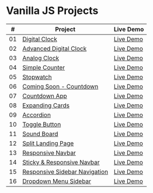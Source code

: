 # Vanilla JS Projects

|  #  | Project                                                                                                                     | Live Demo                                                                         |
| :-: | --------------------------------------------------------------------------------------------------------------------------- | --------------------------------------------------------------------------------- |
| 01  | [Digital Clock](https://github.com/anandkumardev/vanilla-js/tree/main/digital-clock)                             | [Live Demo](https://anandkumardev.github.io/vanilla-js/digital-clock/index.html)
| 02  | [Advanced Digital Clock](https://github.com/anandkumardev/vanilla-js/tree/main/advanced-digital-clock)                             | [Live Demo](https://anandkumardev.github.io/vanilla-js/advanced-digital-clock/index.html)
| 03 | [Analog Clock](https://github.com/anandkumardev/vanilla-js/tree/main/analog-clock)                             | [Live Demo](https://anandkumardev.github.io/vanilla-js/analog-clock/index.html)
| 04 | [Simple Counter](https://github.com/anandkumardev/vanilla-js/tree/main/simple-counter)                             | [Live Demo](https://anandkumardev.github.io/vanilla-js/simple-counter/index.html)
| 05 | [Stopwatch](https://github.com/anandkumardev/vanilla-js/tree/main/stopwatch)                             | [Live Demo](https://anandkumardev.github.io/vanilla-js/stopwatch/index.html)
| 06 | [Coming Soon - Countdown](https://github.com/anandkumardev/vanilla-js/tree/main/coming-soon-countdown)                             | [Live Demo](https://anandkumardev.github.io/vanilla-js/coming-soon-countdown/index.html)
| 07 | [Countdown App](https://github.com/anandkumardev/vanilla-js/tree/main/countdown-app)                             | [Live Demo](https://anandkumardev.github.io/vanilla-js/countdown-app/index.html)
| 08 | [Expanding Cards](https://github.com/anandkumardev/vanilla-js/tree/main/expanding-cards)                             | [Live Demo](https://anandkumardev.github.io/vanilla-js/expanding-cards/index.html)
| 09 | [Accordion](https://github.com/anandkumardev/vanilla-js/tree/main/accordion)                             | [Live Demo](https://anandkumardev.github.io/vanilla-js/accordion/index.html)
| 10 | [Toggle Button](https://github.com/anandkumardev/vanilla-js/tree/main/toggle-button)                             | [Live Demo](https://anandkumardev.github.io/vanilla-js/toggle-button/index.html)
| 11 | [Sound Board](https://github.com/anandkumardev/vanilla-js/tree/main/sound-board)                             | [Live Demo](https://anandkumardev.github.io/vanilla-js/sound-board/index.html)
| 12 | [Split Landing Page](https://github.com/anandkumardev/vanilla-js/tree/main/split-landing-page)                             | [Live Demo](https://anandkumardev.github.io/vanilla-js/split-landing-page/index.html)
| 13 | [Responsive Navbar](https://github.com/anandkumardev/vanilla-js/tree/main/responsive-navbar)                             | [Live Demo](https://anandkumardev.github.io/vanilla-js/responsive-navbar/index.html)
| 14 | [Sticky & Responsive Navbar](https://github.com/anandkumardev/vanilla-js/tree/main/sticky-n-responsive-navbar)                             | [Live Demo](https://anandkumardev.github.io/vanilla-js/sticky-n-responsive-navbar/index.html)
| 15 | [Responsive Sidebar Navigation](https://github.com/anandkumardev/vanilla-js/tree/main/responsive-sidebar-navigation)                             | [Live Demo](https://anandkumardev.github.io/vanilla-js/responsive-sidebar-navigation/index.html)
| 16 | [Dropdown Menu Sidebar](https://github.com/anandkumardev/vanilla-js/tree/main/dropdown-menu-sidebar)                             | [Live Demo](https://anandkumardev.github.io/vanilla-js/dropdown-menu-sidebar/index.html)